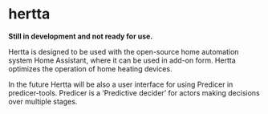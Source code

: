 # hertta

**Still in development and not ready for use.**

Hertta is designed to be used with the open-source home automation system Home Assistant, where it can be used in add-on form. Hertta optimizes the operation of home heating devices.

In the future Hertta will be also a user interface for using Predicer in predicer-tools. Predicer is a ‘Predictive decider’ for actors making decisions over multiple stages.
